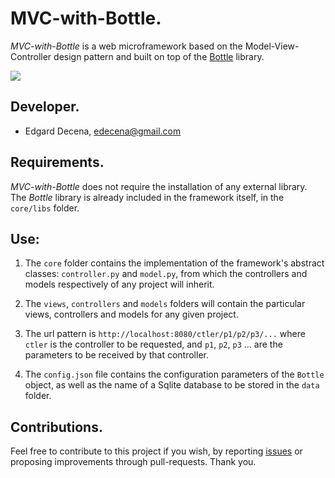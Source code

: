 # MVC-with-Bottle.

*MVC-with-Bottle* is a web microframework based on the Model-View-Controller design pattern and built on top of the <a href="https://bottlepy.org" target="_blank">Bottle</a> library.

<img src="https://img.shields.io/badge/Python-3.5-blue" />

## Developer.

* Edgard Decena, edecena@gmail.com

## Requirements.

*MVC-with-Bottle* does not require the installation of any external library. The *Bottle* library is already included in the framework itself, in the `core/libs` folder.

## Use:

1. The `core` folder contains the implementation of the framework's abstract classes: `controller.py` and `model.py`, from which the controllers and models respectively of any project will inherit.

2. The `views`, `controllers` and `models` folders will contain the particular views, controllers and models for any given project.

3. The url pattern is `http://localhost:8080/ctler/p1/p2/p3/...` where `ctler` is the controller to be requested, and `p1`, `p2`, `p3` ... are the parameters to be received by that controller.

4. The `config.json` file contains the configuration parameters of the `Bottle` object, as well as the name of a Sqlite database to be stored in the `data` folder.

## Contributions.

Feel free to contribute to this project if you wish, by reporting [issues](https://github.com/ejdecena/ml_covid19_Oluwaseye/issues) or proposing improvements through pull-requests. Thank you.